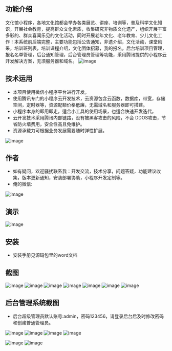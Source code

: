 ## 功能介绍 
文化馆小程序，各地文化馆都会举办各类展览、讲座、培训等，普及科学文化知识，开展社会教育，提高群众文化素质，收集研究非物质文化遗产，组织开展丰富多彩的、群众喜闻乐见的文化活动，同时开展老年文化、老年教育、少儿文化工作！本系统前后端完整，主要功能包括公告通知，非遗介绍，文化活动，课堂风采，培训班列表，培训课程介绍，文化团体招募，我的报名，后台培训项目管理，报名名单管理，后台通知管理，后台管理员管理等功能，采用腾讯提供的小程序云开发解决方案，无须服务器和域名。
 ![image](https://user-images.githubusercontent.com/89234210/194040637-2da44dd6-35de-4cd4-babd-38ab76a79a3f.png)



## 技术运用
- 本项目使用微信小程序平台进行开发。
- 使用腾讯专门的小程序云开发技术，云资源包含云函数，数据库，带宽，存储空间，定时器等，资源配额价格低廉，无需域名和服务器即可搭建。
- 小程序本身的即用即走，适合小工具的使用场景，也适合快速开发迭代。
- 云开发技术采用腾讯内部链路，没有被黑客攻击的风险，不会 DDOS攻击，节省防火墙费用，安全性高且免维护。
- 资源承载力可根据业务发展需要随时弹性扩展。  

![image](https://user-images.githubusercontent.com/89234210/194040646-92189914-8cd3-4f57-9fe0-38ff285c3c5f.png)


## 作者
- 如有疑问，欢迎骚扰联系我：开发交流，技术分享，问题答疑，功能建议收集，版本更新通知，安装部署协助，小程序开发定制等。
- 俺的微信: 
 
![image](https://user-images.githubusercontent.com/89234210/194040662-ef5dd4bc-9eda-4bff-a459-c02fd61aa45e.png)



## 演示 
 ![image](https://user-images.githubusercontent.com/89234210/194040680-4de3b8d9-84e3-4ed6-a5a5-5bff2c1bdbac.png)


## 安装

- 安装手册见源码包里的word文档




## 截图
![image](https://user-images.githubusercontent.com/89234210/194040705-a883b576-7ddb-4557-8e00-6d81e0a621ab.png)
![image](https://user-images.githubusercontent.com/89234210/194040746-79bf0d4d-ba1b-4bdc-a972-051f9061bc3a.png)
![image](https://user-images.githubusercontent.com/89234210/194040756-40d41d37-6443-4e20-be1e-3d4af5ba8a35.png)
![image](https://user-images.githubusercontent.com/89234210/194040762-8d6a6f7e-ac68-4326-ab0f-84c54d1e24c6.png)
![image](https://user-images.githubusercontent.com/89234210/194040769-41d76009-b6d9-4bb5-ae86-a571c916f20e.png)
![image](https://user-images.githubusercontent.com/89234210/194040782-524a9b57-e0ad-4765-a2a0-0615932faab9.png)
![image](https://user-images.githubusercontent.com/89234210/194040794-48d3f2c6-2986-47c3-9b1e-9d01cd5321c5.png)



 

## 后台管理系统截图 
- 后台超级管理员默认账号:admin，密码123456，请登录后台后及时修改密码和创建普通管理员。

![image](https://user-images.githubusercontent.com/89234210/194040803-dd51c9f4-7f0b-4e7d-8582-53b1c41e1384.png)
![image](https://user-images.githubusercontent.com/89234210/194040808-421f4aee-e730-450b-bf0c-2a92f6855bea.png)
![image](https://user-images.githubusercontent.com/89234210/194040816-f7f647ef-ad21-44e8-bb98-1000a26c0b29.png)
![image](https://user-images.githubusercontent.com/89234210/194040842-c0c31164-33d6-4d9e-a78e-f3075dece94c.png)

![image](https://user-images.githubusercontent.com/89234210/194040854-bc3e1501-9a64-4c8d-92da-daa3d8c4a855.png)
![image](https://user-images.githubusercontent.com/89234210/194040865-34f18485-31d3-4ad8-8046-47ea6c1ac567.png)




